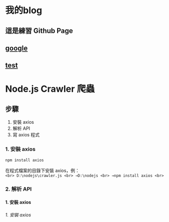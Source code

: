 # 我的blog


## 這是練習 Github Page

## [google](https://www.google.com)

## [test](https://ycchien313.github.io/test/)


# Node.js Crawler 爬蟲
## 步驟
1. 安裝 axios
2. 解析 API
3. 寫 axios 程式

### 1. 安裝 axios
```js
npm install axios
```
在程式檔案的目錄下安裝 axios，例： <br>
` <br>
D:\nodejs\crawler.js <br>
→D:\nodejs <br>
→npm install axios <br>
`



### 2. 解析 API


#### 1. 安裝 axios
###### 1. 安裝 axios
